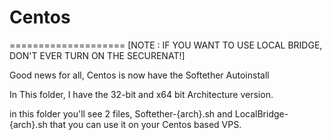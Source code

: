 # Centos
====================
[NOTE : IF YOU WANT TO USE LOCAL BRIDGE, DON'T EVER TURN ON THE SECURENAT!]

Good news for all, Centos is now have the Softether Autoinstall

In This folder, I have the 32-bit and x64 bit Architecture version.

in this folder you'll see 2 files, Softether-{arch}.sh and LocalBridge-{arch}.sh that you can use it on your Centos based VPS.
